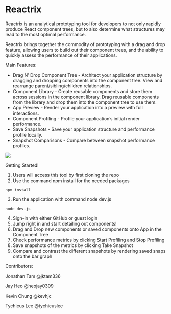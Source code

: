 # Reactrix

Reactrix is an analytical prototyping tool for developers to not only rapidly produce React component trees, but to also determine what structures may lead to the most optimal performance.

Reactrix brings together the commodity of prototyping with a drag and drop feature, allowing users to build out their component trees, and the ability to quickly assess the performance of their applications.

Main Features:
* Drag N’ Drop Component Tree - Architect your application structure by dragging and dropping components into the component tree. View and rearrange parent/sibling/children relationships.
* Component Library - Create reusable components and store them across sessions in the component library. Drag reusable components from the library and drop them into the component tree to use them.
* App Preview - Render your application into a preview with full interactions.
* Component Profiling - Profile your application’s initial render performance.
* Save Snapshots - Save your application structure and performance profile locally.
* Snapshot Comparisons - Compare between snapshot performance profiles.


![](https://github.com/oslabs-beta/Reactrix/blob/readMe-gif/demo.gif)

Getting Started!
1. Users will access this tool by first cloning the repo 
2. Use the command npm install for the needed packages

`npm install`

3. Run the application with command node dev.js

`node dev.js`

4. Sign-in with either GitHub or guest login
5. Jump right in and start detailing out components!
6. Drag and Drop new components or saved components onto App in the Component Tree
7. Check performance metrics by clicking Start Profiling and Stop Profiling
8. Save snapshots of the metrics by clicking Take Snapshot
9. Compare and contrast the different snapshots by rendering saved snaps onto the bar graph











Contributors:

Jonathan Tam @jktam336

Jay Heo @heojay0309

Kevin Chung @kevhjc

Tychicus Lee @tychicuslee